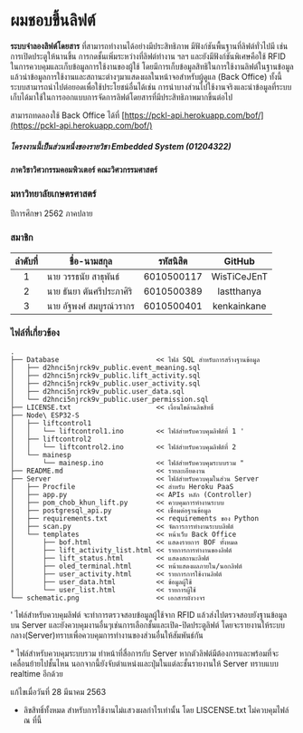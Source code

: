 # ผมชอบขึ้นลิฟต์
  **ระบบจำลองลิฟต์โดยสาร** ที่สามารถทำงานได้อย่างมีประสิทธิภาพ มีฟังก์ชันพื้นฐานที่ลิฟต์ทั่วไปมี เช่น การเปิดประตูให้นานขึ้น การกดชั้นเพิ่มระหว่างที่ลิฟต์ทำงาน ฯลฯ และยังมีฟังก์ชันพิเศษคือใช้ RFID ในการควบคุมและเก็บข้อมูลการใช้งานของผู้ใช้ โดยมีการเก็บข้อมูลสิทธิในการใช้งานลิฟต์ในฐานข้อมูล แล้วนำข้อมูลการใช้งานและสถานะต่างๆมาแสดงผลในหน้าจอสำหรับผู้ดูแล (Back Office) ทั้งนี้ระบบสามารถนำไปต่อยอดเพื่อใช้ประโยชน์อื่นได้เช่น การนำบางส่วนไปใช้งานจริงและนำข้อมูลที่ระบบเก็บได้มาใช้ในการออกแบบการจัดการลิฟต์โดยสารที่มีประสิทธิภาพมากขึ้นต่อไป

  สามารถทดลองใช้ Back Office ได้ที่ [https://pckl-api.herokuapp.com/bof/](https://pckl-api.herokuapp.com/bof/)




##### โครงงานนี้เป็นส่วนหนึ่งของรายวิชา Embedded System (01204322)
#### ภาควิชาวิศวกรรมคอมพิวเตอร์ คณะวิศวกรรมศาสตร์
### มหาวิทยาลัยเกษตรศาสตร์
ปีการศึกษา 2562 ภาคปลาย

### สมาชิก
ลำดับที่ | ชื่อ-นามสกุล | รหัสนิสิต | GitHub
:---:|---|---|:------:
1|นาย วรรธนัย สาธุพันธ์ | 6010500117 | WisTiCeJEnT |
2|นาย ธันยา ตันศรีประภาศิริ | 6010500389 | lastthanya |
3|นาย อัฐพงศ์ สมบูรณ์วรากร | 6010500401 | kenkainkane |

### ไฟล์ที่เกี่ยวข้อง
    .
    ├── Database                        << ไฟล์ SQL สำหรับการสร้างฐานข้อมูล
    │   ├── d2hnci5njrck9v_public.event_meaning.sql
    │   ├── d2hnci5njrck9v_public.lift_activity.sql
    │   ├── d2hnci5njrck9v_public.user_activity.sql
    │   ├── d2hnci5njrck9v_public.user_data.sql
    │   └── d2hnci5njrck9v_public.user_permission.sql
    ├── LICENSE.txt                     << เงื่อนไขด้านลิขสิทธิ์
    ├── Node\ ESP32-S
    │   ├── liftcontrol1
    │   │   └── liftcontrol1.ino        << ไฟล์สำหรับควบคุมลิฟต์ที่ 1 '
    │   ├── liftcontrol2
    │   │   └── liftcontrol2.ino        << ไฟล์สำหรับควบคุมลิฟต์ที่ 2
    │   └── mainesp
    │       └── mainesp.ino             << ไฟล์สำหรับควบคุมระบบรวม "
    ├── README.md                       << รายละเอียดงาน
    ├── Server                          << ไฟล์สำหรับควบคุมในส่วน Server
    │   ├── Procfile                    << สำหรับ Heroku PaaS
    │   ├── app.py                      << APIs หลัก (Controller)
    │   ├── pom_chob_khun_lift.py       << ควบคุมการทำงานระบบ
    │   ├── postgresql_api.py           << เชื่อมต่อฐานข้อมูล
    │   ├── requirements.txt            << requirements ของ Python
    │   ├── scan.py                     << จัดการการทำงานระบบลิฟต์
    │   └── templates                   << หน้าเว็บ Back Office
    │       ├── bof.html                << แสดงรายการ BOF ทั้งหมด
    │       ├── lift_activity_list.html << รายการการทำงานของลิฟต์
    │       ├── lift_status.html        << แสดงสถานะลิฟต์
    │       ├── oled_terminal.html      << หน้าแสดงผลภายใน/นอกลิฟต์
    │       ├── user_activity.html      << รายการการใช้งานลิฟต์
    │       ├── user_data.html          << ข้อมูลผู้ใช้
    │       └── user_list.html          << รายการผู้ใช้
    └── schematic.png                   << เอกสารผังวงจร

' ไฟล์สำหรับควบคุมลิฟต์ จะทำการตรวจสอบข้อมูลผู้ใช้จาก RFID แล้วส่งไปตรวจสอบยังฐานข้อมูลบน Server และยังควบคุมงานอื่นๆเช่นการเลือกชั้นและเปิด-ปิดประตูลิฟต์ โดยจะรายงานให้ระบบกลาง(Server)ทราบเพื่อควบคุมการทำงานของส่วนอื่นให้สัมพันธ์กัน

" ไฟล์สำหรับควบคุมระบบรวม ทำหน้าที่สื่อการกับ Server หากตัวลิฟต์มีต้องการและพร้อมที่จะเคลื่อนย้ายไปชั้นไหน นอกจากนี้ยังจับตำแหน่งและปุ่มในแต่ละชั้นรายงานให้ Server ทราบแบบ realtime อีกด้วย

แก้ไขเมื่อวันที่ 28 มีนาคม 2563

* ลิขสิทธิ์ทั้งหมด สำหรับการใช้งานไม่แสวงผลกำไรเท่านั้น โดย LISCENSE.txt ไม่ควบคุมไฟล์ ณ ที่นี้
